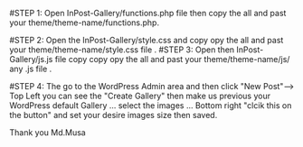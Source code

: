 #STEP 1:
Open InPost-Gallery/functions.php file then copy the all and past your theme/theme-name/functions.php.

#STEP 2:
	Open the InPost-Gallery/style.css and copy opy the all and past your theme/theme-name/style.css file .
#STEP 3:
	Open then InPost-Gallery/js.js file copy copy opy the all and past your theme/theme-name/js/ any .js  file .
	
	
#STEP 4:
	The go to the WordPress Admin area and then click "New Post"--> Top Left you can see the "Create Gallery" then make us previous your WordPress default Gallery ... select the images ... Bottom right "clcik this on the button" and set your desire images size then saved. 


Thank you
Md.Musa
